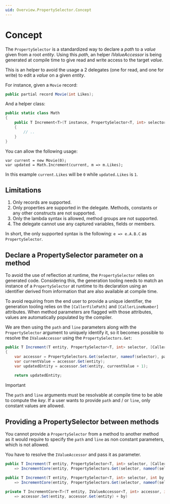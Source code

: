```yaml
---
uid: Overview.PropertySelector.Concept
---
```

# Concept

The `PropertySelector` is a standardized way to declare a _path_ to a _value_ given from a root _entity_.
Using this _path_, an helper _IValueAccessor_ is being generated at compile time to give read and write access to the target _value_.

This is an helper to avoid the usage a 2 delegates (one for read, and one for write) to edit a _value_ on a given _entity_.

For instance, given a `Movie` record:
```csharp
public partial record Movie(int Likes);
```

And a helper class:
```csharp
public static class Math
{
	public T Increment<T>(T instance, PropertySelector<T, int> selector)
	{
		// ..
	}
}
```

You can allow the following usage:
```
var current = new Movie(0);
var updated = Math.Increment(current, m => m.Likes);
```

In this example `current.Likes` will be `0` while `updated.Likes` is `1`.

## Limitations

1. Only records are supported.
2. Only properties are supported in the delegate. Methods, constants or any other constructs are not supported.
3. Only the lambda syntax is allowed, method groups are not supported.
4. The delegate cannot use any captured variables, fields or members.

In short, the only supported syntax is the following: `e => e.A.B.C` as `PropertySelector`.

## Declare a PropertySelector parameter on a method

To avoid the use of reflection at runtime, the `PropertySelector` relies on generated code.
Considering this, the generation tooling needs to match an instance of a `PropertySelector` at runtime to its declaration using an identifier derived from information that are also available at compile time.

To avoid requiring from the end user to provide a unique identifier, the generation tooling relies on the `[CallerFilePath]` and `[CallerLineNumber]` attributes.
When method parameters are flagged with those attributes, values are automatically populated by the compiler.

We are then using the `path` and `line` parameters along with the `PropertySelector` argument to uniquely identify it, 
so it becomes possible to resolve the `IValueAccessor` using the `PropertySelectors.Get`:

```csharp
public T Increment(T entity, PropertySelector<T, int> selector, [CallerFilePath] string path = "", [CallerLineNumber] int line = -1)
{
	var accessor = PropertySelectors.Get(selector, nameof(selector), path, line);
	var currentValue = accessor.Get(entity);
	var updatedEntity = accessor.Set(entity, currentValue + 1);
	
	return updatedEntity;
```

> [!IMPORTANT]
> The `path` and `line` arguments must be resolvable at compile time to be able to compute the _key_.
> If a user wants to provide `path` and / or `line`, only constant values are allowed.

## Providing a PropertySelector between methods

You cannot provide a `PropertySelector` from a method to another method as it would require to specify the `path` and `line`
as non constant parameters, which is not allowed.

You have to resolve the `IValueAccessor` and pass it as parameter.

```csharp
public T Increment(T entity, PropertySelector<T, int> selector, [CallerFilePath] string path = "", [CallerLineNumber] int line = -1)
	=> IncrementCore(entity, PropertySelectors.Get(selector, nameof(selector), path, line));

public T Increment(T entity, PropertySelector<T, int> selector, int by, [CallerFilePath] string path = "", [CallerLineNumber] int line = -1)
	=> IncrementCore(entity, PropertySelectors.Get(selector, nameof(selector), path, line));

private T IncrementCore<T>(T entity, IValueAccessor<T, int> accessor, int by)
	=> accessor.Set(entity, accessor.Get(entity) + by)
```
